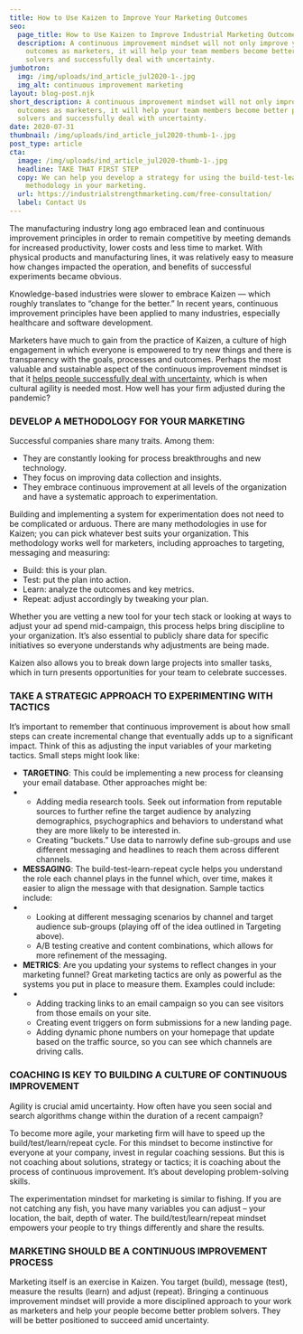 ```yaml
---
title: How to Use Kaizen to Improve Your Marketing Outcomes
seo:
  page_title: How to Use Kaizen to Improve Industrial Marketing Outcomes
  description: A continuous improvement mindset will not only improve your
    outcomes as marketers, it will help your team members become better problem
    solvers and successfully deal with uncertainty.
jumbotron:
  img: /img/uploads/ind_article_jul2020-1-.jpg
  img_alt: continuous improvement marketing
layout: blog-post.njk
short_description: A continuous improvement mindset will not only improve your
  outcomes as marketers, it will help your team members become better problem
  solvers and successfully deal with uncertainty.
date: 2020-07-31
thumbnail: /img/uploads/ind_article_jul2020-thumb-1-.jpg
post_type: article
cta:
  image: /img/uploads/ind_article_jul2020-thumb-1-.jpg
  headline: TAKE THAT FIRST STEP
  copy: We can help you develop a strategy for using the build-test-learn-repeat
    methodology in your marketing.
  url: https://industrialstrengthmarketing.com/free-consultation/
  label: Contact Us
---
```

The manufacturing industry long ago embraced lean and continuous improvement principles in order to remain competitive by meeting demands for increased productivity, lower costs and less time to market. With physical products and manufacturing lines, it was relatively easy to measure how changes impacted the operation, and benefits of successful experiments became obvious.

Knowledge-based industries were slower to embrace Kaizen — which roughly translates to “change for the better.” In recent years, continuous improvement principles have been applied to many industries, especially healthcare and software development.

Marketers have much to gain from the practice of Kaizen, a culture of high engagement in which everyone is empowered to try new things and there is transparency with the goals, processes and outcomes. Perhaps the most valuable and sustainable aspect of the continuous improvement mindset is that it [helps people successfully deal with uncertainty](https://industrialstrengthmarketing.com/insights/articles/revisiting-marketing-goals-and-objectives-in-uncertain-times/), which is when cultural agility is needed most. How well has your firm adjusted during the pandemic?

### DEVELOP A METHODOLOGY FOR YOUR MARKETING

Successful companies share many traits. Among them:

* They are constantly looking for process breakthroughs and new technology.
* They focus on improving data collection and insights.
* They embrace continuous improvement at all levels of the organization and have a systematic approach to experimentation.

Building and implementing a system for experimentation does not need to be complicated or arduous. There are many methodologies in use for Kaizen; you can pick whatever best suits your organization. This methodology works well for marketers, including approaches to targeting, messaging and measuring:

* Build: this is your plan.
* Test: put the plan into action.
* Learn: analyze the outcomes and key metrics.
* Repeat: adjust accordingly by tweaking your plan.

Whether you are vetting a new tool for your tech stack or looking at ways to adjust your ad spend mid-campaign, this process helps bring discipline to your organization. It’s also essential to publicly share data for specific initiatives so everyone understands why adjustments are being made.

Kaizen also allows you to break down large projects into smaller tasks, which in turn presents opportunities for your team to celebrate successes.

### TAKE A STRATEGIC APPROACH TO EXPERIMENTING WITH TACTICS

It’s important to remember that continuous improvement is about how small steps can create incremental change that eventually adds up to a significant impact. Think of this as adjusting the input variables of your marketing tactics. Small steps might look like:

* **TARGETING**: This could be implementing a new process for cleansing your email database. Other approaches might be:
* * Adding media research tools. Seek out information from reputable sources to further refine the target audience by analyzing demographics, psychographics and behaviors to understand what they are more likely to be interested in.
  * Creating “buckets.” Use data to narrowly define sub-groups and use different messaging and headlines to reach them across different channels.
* **MESSAGING**: The build-test-learn-repeat cycle helps you understand the role each channel plays in the funnel which, over time, makes it easier to align the message with that designation. Sample tactics include:
* * Looking at different messaging scenarios by channel and target audience sub-groups (playing off of the idea outlined in Targeting above).
  * A/B testing creative and content combinations, which allows for more refinement of the messaging.
* **METRICS**: Are you updating your systems to reflect changes in your marketing funnel? Great marketing tactics are only as powerful as the systems you put in place to measure them. Examples could include:
* * Adding tracking links to an email campaign so you can see visitors from those emails on your site.
  * Creating event triggers on form submissions for a new landing page.
  * Adding dynamic phone numbers on your homepage that update based on the traffic source, so you can see which channels are driving calls.

### COACHING IS KEY TO BUILDING A CULTURE OF CONTINUOUS IMPROVEMENT

Agility is crucial amid uncertainty. How often have you seen social and search algorithms change within the duration of a recent campaign?

To become more agile, your marketing firm will have to speed up the build/test/learn/repeat cycle. For this mindset to become instinctive for everyone at your company, invest in regular coaching sessions. But this is not coaching about solutions, strategy or tactics; it is coaching about the process of continuous improvement. It’s about developing problem-solving skills.

The experimentation mindset for marketing is similar to fishing. If you are not catching any fish, you have many variables you can adjust – your location, the bait, depth of water. The build/test/learn/repeat mindset empowers your people to try things differently and share the results.

### MARKETING SHOULD BE A CONTINUOUS IMPROVEMENT PROCESS

Marketing itself is an exercise in Kaizen. You target (build), message (test), measure the results (learn) and adjust (repeat). Bringing a continuous improvement mindset will provide a more disciplined approach to your work as marketers and help your people become better problem solvers. They will be better positioned to succeed amid uncertainty.